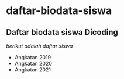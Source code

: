 daftar-biodata-siswa
===
Daftar biodata siswa Dicoding
--
*berikut adalah daftar siswa*
- Angkatan 2019
- Angkatan 2020
- Angkatan 2021
